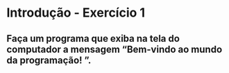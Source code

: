 <h1>Introdução - Exercício 1</h1>
<h2>Faça um programa que exiba na tela do computador a mensagem “Bem-vindo ao mundo da programação! ”.</h2>
